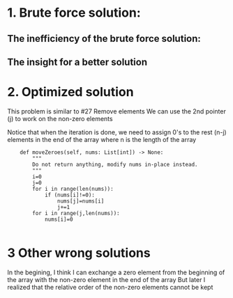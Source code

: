 
#  1. Brute force solution:

## The inefficiency of the brute force solution:  


## The insight for a better solution


# 2. Optimized solution
This problem is similar to #27 Remove elements
We can use the 2nd pointer (j) to work on the non-zero elements

Notice that when the iteration is done, we need to assign 0's to the rest (n-j) elements in the end of the array
where n is the length of the array

```
    def moveZeroes(self, nums: List[int]) -> None:
        """
        Do not return anything, modify nums in-place instead.
        """
        i=0
        j=0
        for i in range(len(nums)):
            if (nums[i]!=0):
                nums[j]=nums[i]
                j+=1
        for i in range(j,len(nums)):
            nums[i]=0
        
```
# 3 Other wrong solutions
In the begining, I think I can exchange a zero element from the beginning of the array with the non-zero element in the end of the array
But later I realized that the relative order of the non-zero elements cannot be kept
